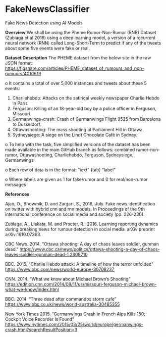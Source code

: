 # FakeNewsClassifier
Fake News Detection using AI Models

**Overview**
We shall be using the Pheme Rumor-Non-Rumor (RNR) Dataset (Zubiaga et al 2016) using a deep learning model, a version of a recurrent neural network (RNN) called Long-Short-Term to predict if any of the tweets about some five events were fake or real.


**Dataset Description**
The PHEME dataset from the below site in the raw JSON format: https://figshare.com/articles/PHEME_dataset_of_rumours_and_non-rumours/4010619 

o	It contains a total of over 5,000 instances and tweets about these 5 events:


1.	Charliehebdo: Attacks on the satirical weekly newspaper Charlie Hebdo in Paris
2.	Ferguson: Killing of an 18-year-old boy by a police officer in Ferguson, Missouri.
3.	Germanwings-crash: Crash of Germanwings Flight 9525 from Barcelona to Dusseldorf.
4.	Ottawashooting: The mass shooting at Parliament Hill in Ottawa.
5.	Sydneysiege: A siege on the Lindt Chocolate Café in Sydney.

o To help with the task, five simplified versions of the dataset has been made available in the main GitHub branch
as follows: combined rumor-non-rumor, Ottawashooting, Charliehebdo, Ferguson, Sydneysiege, Germanwings


o	Each row of data is in the format: “text” {tab} “label”

o	Where labels are given as 1 for fake/rumor and 0 for real/non-rumor messages


**References**

Ajao, O., Bhowmik, D. and Zargari, S., 2018, July. Fake news identification on twitter with hybrid cnn and rnn models. In Proceedings of the 9th international conference on social media and society (pp. 226-230).

Zubiaga, A., Liakata, M. and Procter, R., 2016. Learning reporting dynamics during breaking news for rumour detection in social media. arXiv preprint arXiv:1610.07363.

CBC News. 2014. "Ottawa shooting: A day of chaos leaves soldier, gunman dead." https://www.cbc.ca/news/politics/ottawa-shooting-a-day-of-chaos-leaves-soldier-gunman-dead-1.2808710

BBC. 2015. "Charlie Hebdo attack: A timeline of how the terror unfolded" https://www.bbc.com/news/world-europe-30708237

CNN. 2014. “What we know about Michael Brown’s Shooting” https://edition.cnn.com/2014/08/11/us/missouri-ferguson-michael-brown-what-we-know/index.html

BBC. 2014. “Three dead after commandos storm cafe” https://www.bbc.co.uk/news/world-australia-30485355

New York Times 2015. “Germanwings Crash in French Alps Kills 150; Cockpit Voice Recorder Is Found” https://www.nytimes.com/2015/03/25/world/europe/germanwings-crash.html?searchResultPosition=3
